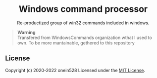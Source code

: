 <h1 align="center">
  Windows command processor
</h1>
<p align="center">
  Re-productized group of win32 commands included in windows.
</p>

> **Warning**<br/>Transfered from WindowsCommands organization wthat I used to own. To be more mantainable, gethered to this repository

## License

Copyright (c) 2020-2022 onein528
Licensed under the [MIT License](LICENSE).
